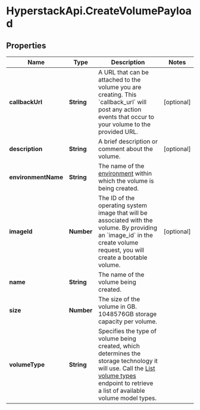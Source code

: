 # HyperstackApi.CreateVolumePayload

## Properties

Name | Type | Description | Notes
------------ | ------------- | ------------- | -------------
**callbackUrl** | **String** | A URL that can be attached to the volume you are creating. This &#x60;callback_url&#x60; will post any action events that occur to your volume to the provided URL. | [optional] 
**description** | **String** | A brief description or comment about the volume. | [optional] 
**environmentName** | **String** | The name of the [environment](https://docs.hyperstack.cloud/docs/api-reference/core-resources/environments/) within which the volume is being created. | 
**imageId** | **Number** | The ID of the operating system image that will be associated with the volume. By providing an &#x60;image_id&#x60; in the create volume request, you will create a bootable volume. | [optional] 
**name** | **String** | The name of the volume being created. | 
**size** | **Number** | The size of the volume in GB. 1048576GB storage capacity per volume. | 
**volumeType** | **String** | Specifies the type of volume being created, which determines the storage technology it will use. Call the [List volume types](https://infrahub-api-doc.nexgencloud.com/#get-/core/volumes) endpoint to retrieve a list of available volume model types. | 


